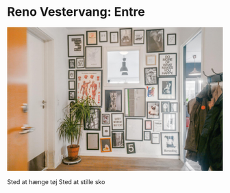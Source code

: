 # Reno Vestervang: Entre
![](BearImages/0009C3D0-3643-4DBE-BB29-2501E96E2407-77888-000002C52C8D5F95/customsize.jpg)

Sted at hænge tøj
Sted at stille sko

<!-- {BearID:BB3D2D77-8744-4875-A657-B8D6D42A49B7-77888-000002C5275AA5A5} -->
